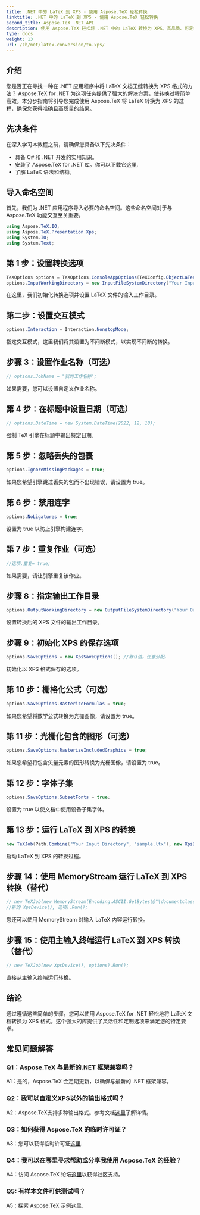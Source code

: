 ```yaml
---
title: .NET 中的 LaTeX 到 XPS - 使用 Aspose.TeX 轻松转换
linktitle: .NET 中的 LaTeX 到 XPS - 使用 Aspose.TeX 轻松转换
second_title: Aspose.TeX .NET API
description: 使用 Aspose.TeX 轻松将 .NET 中的 LaTeX 转换为 XPS。高品质、可定制、高效。
type: docs
weight: 13
url: /zh/net/latex-conversion/to-xps/
---
```

## 介绍

您是否正在寻找一种在 .NET 应用程序中将 LaTeX 文档无缝转换为 XPS 格式的方法？ Aspose.TeX for .NET 为这项任务提供了强大的解决方案，使转换过程简单高效。本分步指南将引导您完成使用 Aspose.TeX 将 LaTeX 转换为 XPS 的过程，确保您获得准确且高质量的结果。

## 先决条件

在深入学习本教程之前，请确保您具备以下先决条件：

- 具备 C# 和 .NET 开发的实用知识。
- 安装了 Aspose.TeX for .NET 库。你可以下载它[这里](https://releases.aspose.com/tex/net/).
- 了解 LaTeX 语法和结构。

## 导入命名空间

首先，我们为 .NET 应用程序导入必要的命名空间。这些命名空间对于与 Aspose.TeX 功能交互至关重要。

```csharp
using Aspose.TeX.IO;
using Aspose.TeX.Presentation.Xps;
using System.IO;
using System.Text;
```

## 第 1 步：设置转换选项

```csharp
TeXOptions options = TeXOptions.ConsoleAppOptions(TeXConfig.ObjectLaTeX);
options.InputWorkingDirectory = new InputFileSystemDirectory("Your Input Directory");
```

在这里，我们初始化转换选项并设置 LaTeX 文件的输入工作目录。

## 第二步：设置交互模式

```csharp
options.Interaction = Interaction.NonstopMode;
```

指定交互模式，这里我们将其设置为不间断模式，以实现不间断的转换。

## 步骤 3：设置作业名称（可选）

```csharp
// options.JobName = "我的工作名称";
```

如果需要，您可以设置自定义作业名称。

## 第 4 步：在标题中设置日期（可选）

```csharp
// options.DateTime = new System.DateTime(2022, 12, 18);
```

强制 TeX 引擎在标题中输出特定日期。

## 第 5 步：忽略丢失的包裹

```csharp
options.IgnoreMissingPackages = true;
```

如果您希望引擎跳过丢失的包而不出现错误，请设置为 true。

## 第 6 步：禁用连字

```csharp
options.NoLigatures = true;
```

设置为 true 以防止引擎构建连字。

## 第 7 步：重复作业（可选）

```csharp
//选项.重复= true;
```

如果需要，请让引擎重复该作业。

## 步骤 8：指定输出工作目录

```csharp
options.OutputWorkingDirectory = new OutputFileSystemDirectory("Your Output Directory");
```

设置转换后的 XPS 文件的输出工作目录。

## 步骤 9：初始化 XPS 的保存选项

```csharp
options.SaveOptions = new XpsSaveOptions(); //默认值。任意分配。
```

初始化以 XPS 格式保存的选项。

## 第 10 步：栅格化公式（可选）

```csharp
options.SaveOptions.RasterizeFormulas = true;
```

如果您希望将数学公式转换为光栅图像，请设置为 true。

## 第 11 步：光栅化包含的图形（可选）

```csharp
options.SaveOptions.RasterizeIncludedGraphics = true;
```

如果您希望将包含矢量元素的图形转换为光栅图像，请设置为 true。

## 第 12 步：字体子集

```csharp
options.SaveOptions.SubsetFonts = true;
```

设置为 true 以使文档中使用设备子集字体。

## 第 13 步：运行 LaTeX 到 XPS 的转换

```csharp
new TeXJob(Path.Combine("Your Input Directory", "sample.ltx"), new XpsDevice(), options).Run();
```

启动 LaTeX 到 XPS 的转换过程。

## 步骤 14：使用 MemoryStream 运行 LaTeX 到 XPS 转换（替代）

```csharp
// new TeXJob(new MemoryStream(Encoding.ASCII.GetBytes(@"\documentclass{article} \begin{document} 你好，世界！\end{document}")),
//新的 XpsDevice(), 选项).Run();
```

您还可以使用 MemoryStream 对输入 LaTeX 内容运行转换。

## 步骤 15：使用主输入终端运行 LaTeX 到 XPS 转换（替代）

```csharp
// new TeXJob(new XpsDevice(), options).Run();
```

直接从主输入终端运行转换。

## 结论

通过遵循这些简单的步骤，您可以使用 Aspose.TeX for .NET 轻松地将 LaTeX 文档转换为 XPS 格式。这个强大的库提供了灵活性和定制选项来满足您的特定要求。

## 常见问题解答

### Q1：Aspose.TeX 与最新的.NET 框架兼容吗？

A1：是的，Aspose.TeX 会定期更新，以确保与最新的 .NET 框架兼容。

### Q2：我可以自定义XPS以外的输出格式吗？

 A2：Aspose.TeX支持多种输出格式。参考文档[这里](https://reference.aspose.com/tex/net/)了解详情。

### Q3：如何获得 Aspose.TeX 的临时许可证？

 A3：您可以获得临时许可证[这里](https://purchase.aspose.com/temporary-license/).

### Q4：我可以在哪里寻求帮助或分享我使用 Aspose.TeX 的经验？

 A4：访问 Aspose.TeX 论坛[这里](https://forum.aspose.com/c/tex/47)以获得社区支持。

### Q5: 有样本文件可供测试吗？

 A5：探索 Aspose.TeX 示例[这里](https://github.com/aspose-tex/Aspose.TeX-for-.NET).
